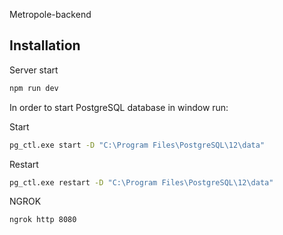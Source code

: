 Metropole-backend

## Installation

Server start

```bash
npm run dev
```

In order to start PostgreSQL database in window run:

Start

```bash
pg_ctl.exe start -D "C:\Program Files\PostgreSQL\12\data"
```

Restart

```bash
pg_ctl.exe restart -D "C:\Program Files\PostgreSQL\12\data"
```

NGROK

```bash
ngrok http 8080
```
